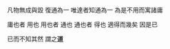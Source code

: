 凡物無成與毀 復通為一 唯達者知通為一 為是不用而寓諸庸

庸也者 用也 用也者 通也 通也者 得也 適得而幾矣 因是已

已而不知其然 謂之**道**


<!--
**lvchenjia/lvchenjia** is a ✨ _special_ ✨ repository because its `README.md` (this file) appears on your GitHub profile.

Here are some ideas to get you started:

- 🔭 I’m currently working on ...
- 🌱 I’m currently learning ...
- 👯 I’m looking to collaborate on ...
- 🤔 I’m looking for help with ...
- 💬 Ask me about ...
- 📫 How to reach me: ...
- 😄 Pronouns: ...
- ⚡ Fun fact: ...
-->
